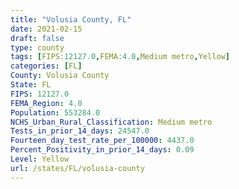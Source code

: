 ```yaml
---
title: "Volusia County, FL"
date: 2021-02-15
draft: false
type: county
tags: [FIPS:12127.0,FEMA:4.0,Medium metro,Yellow]
categories: [FL]
County: Volusia County
State: FL
FIPS: 12127.0
FEMA_Region: 4.0
Population: 553284.0
NCHS_Urban_Rural_Classification: Medium metro
Tests_in_prior_14_days: 24547.0
Fourteen_day_test_rate_per_100000: 4437.0
Percent_Positivity_in_prior_14_days: 0.09
Level: Yellow
url: /states/FL/volusia-county
---
```



